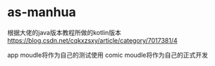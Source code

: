 # as-manhua
根据大佬的java版本教程所做的kotlin版本
https://blog.csdn.net/cqkxzsxy/article/category/7017381/4

app moudle将作为自己的测试使用
comic moudle将作为自己的正式开发